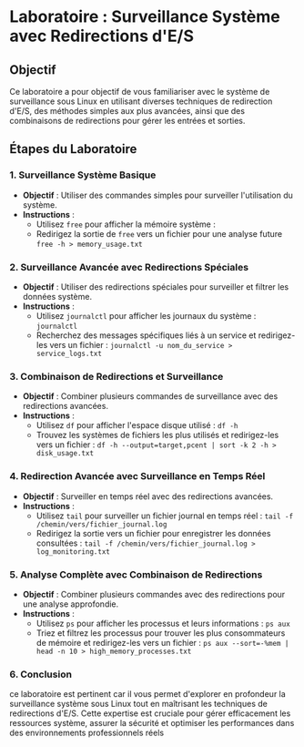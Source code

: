 # Laboratoire : Surveillance Système avec Redirections d'E/S

## Objectif

Ce laboratoire a pour objectif de vous familiariser avec le système de surveillance sous Linux en utilisant diverses techniques de redirection d'E/S, des méthodes simples aux plus avancées, ainsi que des combinaisons de redirections pour gérer les entrées et sorties.

## Étapes du Laboratoire

### 1. Surveillance Système Basique

- **Objectif** : Utiliser des commandes simples pour surveiller l'utilisation du système.
- **Instructions** :
    - Utilisez `free` pour afficher la mémoire système :
    - Redirigez la sortie de `free` vers un fichier pour une analyse future 
        `free -h > memory_usage.txt`

### 2. Surveillance Avancée avec Redirections Spéciales

- **Objectif** : Utiliser des redirections spéciales pour surveiller et filtrer les données système.
- **Instructions** :
    - Utilisez `journalctl` pour afficher les journaux du système :
        `journalctl`
    - Recherchez des messages spécifiques liés à un service et redirigez-les vers un fichier :
        `journalctl -u nom_du_service > service_logs.txt`

### 3. Combinaison de Redirections et Surveillance

- **Objectif** : Combiner plusieurs commandes de surveillance avec des redirections avancées.
- **Instructions** :
    - Utilisez `df` pour afficher l'espace disque utilisé :
        `df -h`
    - Trouvez les systèmes de fichiers les plus utilisés et redirigez-les vers un fichier :
        `df -h --output=target,pcent | sort -k 2 -h > disk_usage.txt`

### 4. Redirection Avancée avec Surveillance en Temps Réel

- **Objectif** : Surveiller en temps réel avec des redirections avancées.
- **Instructions** :
    - Utilisez `tail` pour surveiller un fichier journal en temps réel :
        `tail -f /chemin/vers/fichier_journal.log`
    - Redirigez la sortie vers un fichier pour enregistrer les données consultées :
        `tail -f /chemin/vers/fichier_journal.log > log_monitoring.txt`

### 5. Analyse Complète avec Combinaison de Redirections

- **Objectif** : Combiner plusieurs commandes avec des redirections pour une analyse approfondie.
- **Instructions** :
    - Utilisez `ps` pour afficher les processus et leurs informations :
        `ps aux` 
    - Triez et filtrez les processus pour trouver les plus consommateurs de mémoire et redirigez-les vers un fichier :
        `ps aux --sort=-%mem | head -n 10 > high_memory_processes.txt`

### 6. Conclusion
ce laboratoire est pertinent car il vous permet d'explorer en profondeur la surveillance système sous Linux tout en maîtrisant les techniques de redirections d'E/S. Cette expertise est cruciale pour gérer efficacement les ressources système, assurer la sécurité et optimiser les performances dans des environnements professionnels réels
